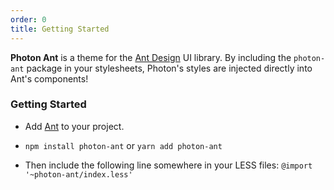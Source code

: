 ```yaml
---
order: 0
title: Getting Started
---
```


**Photon Ant** is a theme for the [Ant Design](https://ant.design/) UI library. By including the `photon-ant` package in your stylesheets, Photon's styles are injected directly into Ant's components!



### Getting Started

- Add [Ant](https://ant.design/docs/react/introduce#Installation) to your project.

- `npm install photon-ant` or `yarn add photon-ant`

- Then include the following line somewhere in your LESS files:
`@import '~photon-ant/index.less'`

